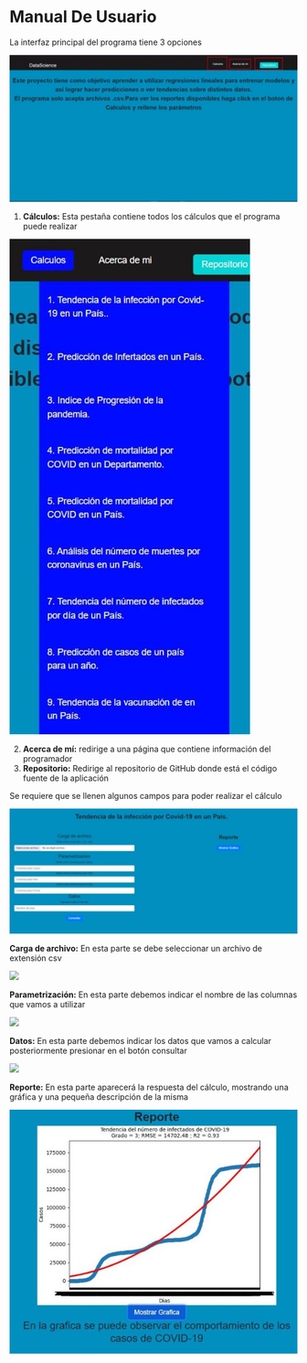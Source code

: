 ﻿# Manual De Usuario 

La interfaz principal del programa tiene 3 opciones  

![](Aspose.Words.ff3f45f9-e3c2-406f-babc-0dae6b577238.001.jpeg)

1. **Cálculos:** Esta pestaña contiene todos los cálculos que el programa puede realizar 

![](Aspose.Words.ff3f45f9-e3c2-406f-babc-0dae6b577238.002.jpeg)

2. **Acerca de mí:** redirige a una página que contiene información del programador 
3. **Repositorio:** Redirige al repositorio de GitHub donde está el código fuente de la aplicación 

Se requiere que se llenen algunos campos para poder realizar el cálculo 

![](Aspose.Words.ff3f45f9-e3c2-406f-babc-0dae6b577238.003.jpeg)

**Carga de archivo:** En esta parte se debe seleccionar un archivo de extensión csv 

![](Aspose.Words.ff3f45f9-e3c2-406f-babc-0dae6b577238.004.png)

**Parametrización:** En esta parte debemos indicar el nombre de las columnas que vamos a utilizar 

![](Aspose.Words.ff3f45f9-e3c2-406f-babc-0dae6b577238.005.png)

**Datos:** En esta parte debemos indicar los datos que vamos a calcular posteriormente presionar en el botón consultar 

![](Aspose.Words.ff3f45f9-e3c2-406f-babc-0dae6b577238.006.png)

**Reporte:** En esta parte aparecerá la respuesta del cálculo, mostrando una gráfica y una pequeña descripción de la misma 

![](Aspose.Words.ff3f45f9-e3c2-406f-babc-0dae6b577238.007.jpeg)
